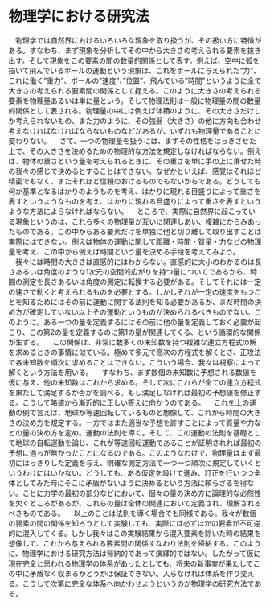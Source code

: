 
# 物理学における研究法

　物理学では自然界におけるいろいろな現象を取り扱うが、その扱い方に特徴がある。すなわち、まず現象を分析してその中から大きさの考えられる要素を抜き出す。そして現象をこの要素の間の数量的関係として表す。例えば、空中に弧を描いて飛んでいるボールの運動という現象は、これをボールに与えられた”力”、これに働く”重力”、ボールの”速度”、”位置”、飛んでいる”時間”というように全て大きさの考えられる要素間の関係として捉える。このように大きさの考えられる要素を物理量あるいは単に量という。そして物理法則は一般に物理量の間の数量的関係として表される。物理量の中には例えば体積のように、その大きさだけしか考えられないもの、また力のように、その強弱（大きさ）の他に方向も合わせ考えなければなければならないものなどがあるが、いずれも物理量であることに変わりない。
　さて、一つの物理量を扱うには、まずその性格をはっきさせた上で、その大きさを決めるための物理的な方法を規定しなければならない。例えば、物体の重さという量を考えられるときに、その重さを単に手の上に乗せた時の我々の感じで決めるとすることはできない。なぜかといえば、感覚はそれほど精密でもなく、またそれほど信頼のおけるものでもないからである。どうしても何か基準となるはかりのようものを考え、はかりに現れる目盛りによって重さを表すというようなものを考え、はかりに現れる目盛りによって重さを表すというような方法によらなければならない。
　ところで、実際に自然界に起こっている現象というのは、これら多くの物理量が互いに関連しあい、複雑にからみあったものである。この中からある要素だけを単独に他と切り離して取り出すことは実際にはできない。例えば物体の運動に関して距離・時間・質量・力などの物理量を考え、この中から例えば時間という量を決める手段を考えてみよう。
　我々には時間の大きさは直感的にはわからない。直感的に大小のわかるのは長さあるいは角度のような1次元の空間的広がりを持つ量についてであるから、時間の測定を長さあるいは角度の測定に転換する必要がある。そしてそれには一定の速さで動くと考えられるものを必要とする。しかしそれが一定の速度をもつことを知るためにはその前に運動に関する法則を知る必要があるが、まだ時間の決め方が確定していない以上その運動というものが決められるべきものでない。このように。ある一つの量を定義するにはその前に他の量を定義しておく必要が起こり、この第2の量を定義するのに第1の量が関連してくる、という循環的な関係が生ずる。
　この関係は、非常に数多くの未知数を持つ複雑な連立方程式の解を求めるときの事情に似ている。極めて多元で高次の方程式を解くとき、正攻法で各未知数を順次に求めることはできない。こういう場合、我々は視察によって解くという方法を用いる。
　すなわち、まず数個の未知数に予想される数値を仮に与え、他の未知数はこれから求める。そして次にこれらが全ての連立方程式を果たして満足するか否かを調べる。もし満足しなければ最初の予想値を修正する。こうして略値から漸近的に正しい答えに向かうのである。
　これを上の運動の例で言えば、地球が等速回転しているものと想像して、これから時間の大きさの決め方を規定する。一方ではまた適当な予想を許すことによって質量や力などの量の決め方を定め。運動の法則を導く。そして、この運動の法則を基礎として地球の自転運動を論じ、これが等速回転運動であることが証明されれば最初の予想に過ちが無かったことになるのである。このようなわけで、物理量はまず最初にはっきりした定義を与え、明確な測定方法で一つ一つ順次に規定していくというわけにはいかない。どうしても、ある仮定を設けて進み、訂正を行いつつ全体としてみた時にそこに矛盾がないように決めるという方法に頼らざるを得ない。ことに力学の最初の部分などにおいて、個々の量の決め方に論理的な必然性を欠くところがあるが、これらの量は全体の関連において定義され、理解されるべきものである。
　以上のことは法則を導く場合でも同様である。我々が数個の要素の間の関係を知ろうとして実験しても、実際には必ずほかの要素が不可逆的に混入してくる。しかし我々はこの実験結果から混入要素を除いた時の結果を想像して、これから与えられる要素間の関係すなわり法則を帰納する。このように、物理学における研究方法は帰納的であって演繹的ではない。したがって仮に現在完全と思われる物理学の体系があったとしても、将来の新事実が果たしてこの中に矛盾なく収まるかどうかは保証できない。入らなければ体系を作り変える。こうして次第に完全な体系へ向かわせようというのが物理学の研究方法である。